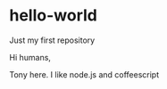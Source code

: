 hello-world
===========

Just my first repository

Hi humans,

Tony here. I like node.js and coffeescript

